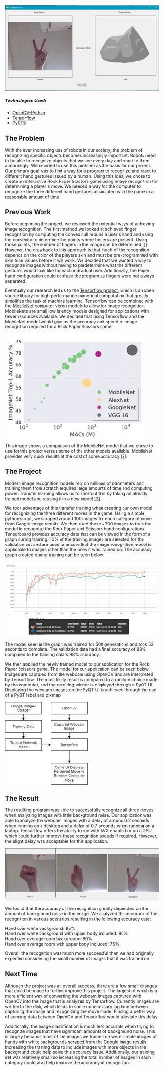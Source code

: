 
![End result](images/example.jpg)

##### Technologies Used:
* [OpenCV-Python](https://pypi.org/project/opencv-python/)
* [Tensorflow](https://pypi.org/project/tensorflow/)
* [PyQT5](https://pypi.org/project/PyQt5/)

## The Problem

With the ever increasing use of robots in our society, the problem of recognizing specific objects becomes increasingly important. Robots need to be able to recognize objects that we see every day and react to them accordingly. We decided to use this problem as the basis for our project. Our primary goal was to find a way for a program to recognize and react to different hand gestures issued by a human. Using this idea, we chose to create an interactive Rock Paper Scissors game using image recognition for determining a player's move. We needed a way for the computer to recognize the three different hand gestures associated with the game in a reasonable amount of time.

## Previous Work

Before beginning the project, we reviewed the potential ways of achieving image recognition. The first method we looked at achieved finger recognition by computing the convex hull around a user's hand and using the convexity to determine the points where fingers are present. Using those points, the number of fingers in the image can be determined [[1]](https://medium.com/@muehler.v/simple-hand-gesture-recognition-using-opencv-and-javascript-eb3d6ced28a0). However, the drawback to this approach is that much of the recognition depends on the color of the players skin and must be pre-programmed with skin tone values before it will work. We decided that we wanted a way to recognize images without having to predetermine what the different gestures would look like for each individual user. Additionally, the Paper hand configuration could confuse the program as fingers were not always separated.

Eventually our research led us to the [Tensorflow project](https://www.tensorflow.org/tutorials/images/image_recognition), which is an open source library for high performance numerical computation that greatly simplifies the task of machine learning. Tensorflow can be combined with the [MobileNet](https://ai.googleblog.com/2017/06/mobilenets-open-source-models-for.html) computer vision models to allow for image recognition. MobileNets are small low latency models designed for applications with fewer resources available. We decided that using Tensorflow and the MobileNet model would give us the accuracy and speed of image recognition required for a Rock Paper Scissors game.


![Models](images/nets.jpg)

This image shows a comparison of the MobileNet model that we chose to use for this project versus some of the other models available. MobileNet provides very quick results at the cost of some accuracy [[2]](https://medium.com/@sumit.arora/training-a-neural-network-using-mobilenets-in-tensorflow-for-image-classification-on-android-14f2792f64c1).

## The Project

Modern image recognition models rely on millions of parameters and training them from scratch requires large amounts of time and computing power. Transfer learning allows us to shortcut this by taking an already trained model and reusing it in a new model [[3]](https://www.tensorflow.org/hub/tutorials/image_retraining).

We took advantage of this transfer training when creating our own model for recognizing the three different moves in the game. Using a simple python script, we scraped around 100 images for each category of move from Google image results. We then used these ~300 images to train the model to recognize the Rock Paper and Scissors hand configurations. Tensorboard provides accuracy data that can be viewed in the form of a graph during training. 10% of the training images are selected for the validation set and are used to ensure that the image recognition model is applicable to images other than the ones it was trained on. The accuracy graph created during training can be seen below.

![Training](images/training.jpg)

The model seen in the graph was trained for 500 generations and took 53 seconds to complete. The validation data had a final accuracy of 88% compared to the training data's 98% accuracy.

We then applied the newly trained model to our application for the Rock Paper Scissors game. The model for our application can be seen below. Images are captured from the webcam using OpenCV and are interpreted by Tensorflow. The most likely result is compared to a random choice made by the computer, and the resulting winner is displayed through a PyQT UI. Displaying the webcam images on the PyQT UI is achieved through the use of a PyQT label and pixmap. 

![Flow](images/flow-diagram.png)

## The Result

The resulting program was able to successfully recognize all three moves when analyzing images with little background noise. Our application was able to analyze the webcam images with a delay of around 0.2 seconds when running on a desktop and a delay of 0.7 seconds when running on a laptop. Tensorflow offers the ability to run with AVX enabled or on a GPU which could further improve these recognition speeds if required. However, the slight delay was acceptable for this application.

![Recognition](images/recognition.png)

We found that the accuracy of the recognition greatly depended on the amount of background noise in the image. We analyzed the accuracy of the recognition in various scenarios resulting in the following accuracy data:

Hand over white background: 95%<br/>
Hand over white background with upper body included: 90%<br/>
Hand over average room background: 80%<br/>
Hand over average room with upper body included: 75%

Overall, the recognition was much more successful than we had originally expected considering the small number of images that it was trained on.

## Next Time

Although the project was an overall success, there are a few small changes that could be made to further improve this project. The largest of which is a more efficient way of converting the webcam images captured with OpenCV into the image that is analyzed by Tensorflow. Currently images are written to the disk, which leads to some unnecessary lag time between capturing the image and recognizing the move made. Finding a better way of sending data between OpenCV and Tensorflow would alleviate this delay. 

Additionally, the image classification is much less accurate when trying to recognize images that have significant amounts of background noise. This is largely because most of the images we trained on were simple images of hands with white backgrounds scraped from the Google image results. Increasing the training data to include images with more objects in the background could help solve this accuracy issue. Additionally, our training set was relatively small so increasing the total number of images in each category could also help improve the accuracy of recognition. 